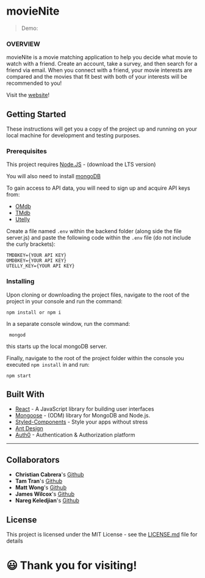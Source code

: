 
# movieNite 


>Demo: 

### OVERVIEW

movieNite is a movie matching application to help you decide what movie to watch with a friend. Create an account, take a survey, and then search for a friend via email. When you connect with a friend, your movie interests are compared and the movies that fit best with both of your interests will be recommended to you!

Visit the [website](movienite.herokuapp.com)!

## Getting Started

These instructions will get you a copy of the project up and running on your local machine for development and testing purposes. 

### Prerequisites

This project requires [Node.JS](https://nodejs.org/en/) - (download the LTS version)

You will also need to install [mongoDB](https://www.mongodb.com/download-center/community)

To gain access to API data, you will need to sign up and acquire API keys from: 

* [OMdb](https://www.omdbapi.com/) 
* [TMdb](https://www.themoviedb.org/documentation/api)
* [Utelly](https://rapidapi.com/utelly/api/utelly) 

Create a file named `.env` within the backend folder (along side the file server.js) and paste the following code within the `.env` file (do not include the curly brackets):

```
TMDBKEY={YOUR API KEY}
OMDBKEY={YOUR API KEY}
UTELLY_KEY={YOUR API KEY}
```


### Installing

Upon cloning or downloading the project files, navigate to the root of the project in your console and run the command:

```
npm install or npm i
```

In a separate console window, run the command:

```
 mongod
```

this starts up the local mongoDB server.

Finally, navigate to the root of the project folder within the console you executed `npm install` in and run:

```
npm start
```

## Built With

* [React](https://reactjs.org/) - A JavaScript library for building user interfaces
* [Mongoose](https://mongoosejs.com/) - (ODM) library for MongoDB and Node.js.
* [Styled-Components](https://www.styled-components.com/) - Style your apps without stress
* [Ant Design](https://ant.design/)
* [Auth0](https://auth0.com/) - Authentication & Authorization platform

<hr/>

## **Collaborators**
* **Christian Cabrera**'s [Github](https://github.com/Spinglez)
* **Tam Tran**'s [Github](https://github.com/tamtr89)
* **Matt Wong**'s [Github](https://github.com/mattthewong)
* **James Wilcox**'s [Github](https://github.com/agunforhire)
* **Nareg Keledjian**'s [Github](https://github.com/nkeledjian)

## License

This project is licensed under the MIT License - see the [LICENSE.md](LICENSE.md) file for details



# 😃 Thank you for visiting!